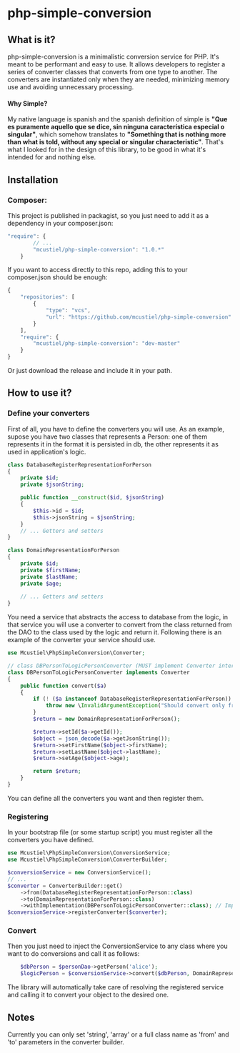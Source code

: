 php-simple-conversion
=====================

What is it?
-----------

php-simple-conversion is a minimalistic conversion service for PHP. It's meant to be performant and easy to use. It allows developers to register a series of converter classes that converts from one type to another. The converters are instantiated only when they are needed, minimizing memory use and avoiding unnecessary processing.

#### Why Simple?

My native language is spanish and the spanish definition of simple is __"Que es puramente aquello que se dice, sin ninguna característica especial o singular"__, which somehow translates to __"Something that is nothing more than what is told, without any special or singular characteristic"__. That's what I looked for in the design of this library, to be good in what it's intended for and nothing else.

Installation
------------

### Composer:

This project is published in packagist, so you just need to add it as a dependency in your composer.json:

```javascript
"require": {
        // ...
        "mcustiel/php-simple-conversion": "1.0.*"
    }
```

If you want to access directly to this repo, adding this to your composer.json should be enough:
```javascript  
{
    "repositories": [
        {
            "type": "vcs",
            "url": "https://github.com/mcustiel/php-simple-conversion"
        }
    ],
    "require": {
        "mcustiel/php-simple-conversion": "dev-master"
    }
}
```

Or just download the release and include it in your path.

How to use it?
--------------

### Define your converters

First of all, you have to define the converters you will use. As an example, supose you have two classes that represents a Person: one of them represents it in the format it is persisted in db, the other represents it as used in application's logic.

```php
class DatabaseRegisterRepresentationForPerson 
{
    private $id;
    private $jsonString;

    public function __construct($id, $jsonString)
    {
        $this->id = $id;
        $this->jsonString = $jsonString;
    }
    // ... Getters and setters
}

class DomainRepresentationForPerson
{
    private $id;
    private $firstName;
    private $lastName;
    private $age;
    
    // ... Getters and setters
}
```

You need a service that abstracts the access to database from the logic, in that service you will use a converter to convert from the class returned from the DAO to the class used by the logic and return it. Following there is an example of the converter your service should use. 

```php
use Mcustiel\PhpSimpleConversion\Converter;

// class DBPersonToLogicPersonConverter (MUST implement Converter interface)
class DBPersonToLogicPersonConverter implements Converter
{
    public function convert($a)
    {
        if (! ($a instanceof DatabaseRegisterRepresentationForPerson)) {
            throw new \InvalidArgumentException("Should convert only from DatabaseRegisterRepresentationForPerson");
        }
        $return = new DomainRepresentationForPerson();

        $return->setId($a->getId());
        $object = json_decode($a->getJsonString());
        $return->setFirstName($object->firstName);
        $return->setLastName($object->lastName);
        $return->setAge($object->age);

        return $return;
    }
}
```
You can define all the converters you want and then register them.

### Registering

In your bootstrap file (or some startup script) you must register all the converters you have defined.

```php
use Mcustiel\PhpSimpleConversion\ConversionService;
use Mcustiel\PhpSimpleConversion\ConverterBuilder;

$conversionService = new ConversionService();
// ...
$converter = ConverterBuilder::get()
    ->from(DatabaseRegisterRepresentationForPerson::class)
    ->to(DomainRepresentationForPerson::class)
    ->withImplementation(DBPersonToLogicPersonConverter::class); // Implementation could be the name of the class or an instance
$conversionService->registerConverter($converter);
```

### Convert

Then you just need to inject the ConversionService to any class where you want to do conversions and call it as follows:

```php
    $dbPerson = $personDao->getPerson('alice');
    $logicPerson = $conversionService->convert($dbPerson, DomainRepresentationForPerson::class);
```

The library will automatically take care of resolving the registered service and calling it to convert your object to the desired one.

Notes
-----

Currently you can only set 'string', 'array' or a full class name as 'from' and 'to' parameters in the converter builder.
